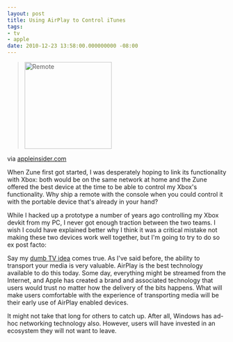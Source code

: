 ```yaml
---
layout: post
title: Using AirPlay to Control iTunes
tags:
- tv
- apple
date: 2010-12-23 13:58:00.000000000 -08:00
---
```

<div class="posterous_bookmarklet_entry">
<blockquote class="posterous_long_quote"><img src="http://photos.appleinsider.com/remote-101222.jpg" border="0" height="200" alt="Remote" /></blockquote>
<div class="posterous_quote_citation">via <a href="http://www.appleinsider.com/articles/10/12/22/apple_updates_ios_remote_app_with_airplay_control_of_itunes.html">appleinsider.com</a></div>
<p>When Zune first got started, I was desperately hoping to link its functionality with Xbox: both would be on the same network at home and the Zune offered the best device at the time to be able to control my Xbox's functionality.  Why ship a remote with the console when you could control it with the portable device that's already in your hand?</p>
<p>While I hacked up a prototype a number of years ago controlling my Xbox devkit from my PC, I never got enough traction between the two teams.  I wish I could have explained better why I think it was a critical mistake not making these two devices work well together, but I'm going to try to do so ex post facto:</p>
<p>Say my <a href="http://blog.brokenrobotllc.com/dumb-tvs-are-the-future">dumb TV idea</a> comes true.  As I've said before, the ability to transport your media is very valuable.  AirPlay is the best technology available to do this today.  Some day, everything might be streamed from the Internet, and Apple has created a brand and associated technology that users would trust no matter how the delivery of the bits happens.  What will make users comfortable with the experience of transporting media will be their early use of AirPlay enabled devices.</p>
<p>It might not take that long for others to catch up.  After all, Windows has ad-hoc networking technology also.  However, users will have invested in an ecosystem they will not want to leave.</p>
</div>
